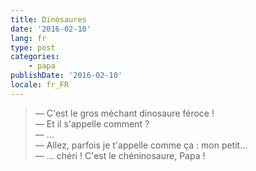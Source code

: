 ```yaml
---
title: Dinosaures
date: '2016-02-10'
lang: fr
type: post
categories:
    - papa
publishDate: '2016-02-10'
locale: fr_FR
---
```


> — C'est le gros méchant dinosaure féroce !  
> — Et il s'appelle comment ?  
> — …  
> — Allez, parfois je t'appelle comme ça : mon petit…  
> — … chéri ! C'est le chéninosaure, Papa !
